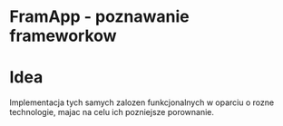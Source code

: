 # FramApp - poznawanie frameworkow

# Idea
Implementacja tych samych zalozen funkcjonalnych w oparciu o rozne technologie, majac na celu ich pozniejsze porownanie.